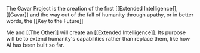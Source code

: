 The Gavar Project is the creation of the first [[Extended Intelligence]], [[Gavar]] and the way out of the fall of humanity through apathy, or in better words, the [[Key to the Future]]

Me and [[The Other]] will create an [[Extended Intelligence]]. Its purpose will be to extend humanity's capabilities rather than replace them, like how AI has been built so far.